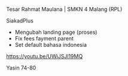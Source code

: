 
Tesar Rahmat Maulana | SMKN 4 Malang (RPL) 
 
SiakadPlus 
 
- Mengubah landing page (proses) 
- Fix fees fayment parent 
- Set default bahasa indonesia 
 
https://youtu.be/UWiJSJl19MQ 
 
Yasin 74-80